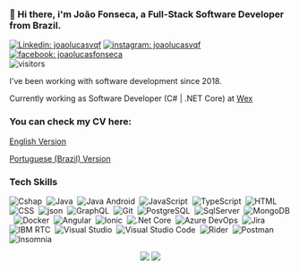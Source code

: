 ### 👋 Hi there, i'm João Fonseca, a Full-Stack Software Developer from Brazil.

[![Linkedin: joaolucasvqf](https://img.shields.io/badge/-joaolucasvqf-0e76a8?style=flat-square&logo=Linkedin&logoColor=white&link=https://www.linkedin.com/in/joaolucasvqf/)](https://www.linkedin.com/in/joaolucasvqf/)
[![instagram: joaolucasvqf](https://img.shields.io/badge/-joaolucasvqf-%23E4405F?style=flat-square&logo=instagram&logoColor=white&link=https://www.instagram.com/joaolucasvqf/)](https://www.instagram.com/joaolucasvqf/)
[![facebook: joaolucasfonseca](https://img.shields.io/badge/-joaolucasfonseca-3b5998?style=flat-square&logo=facebook&logoColor=white&link=https://www.facebook.com/joaolucasfonseca/)](https://www.facebook.com/joaolucasfonseca/)<br>
![visitors](https://visitor-badge.laobi.icu/badge?page_id=joaolucasvqf.joaolucasvqf)

<p>I've been working with software development since 2018.
<p>Currently working as Software Developer (C# | .NET Core)  at <a href="www.https://wexinc.com/">Wex</a></p>

### You can check my CV here:
<p><a href="https://joaolucasvqf.github.io/resume/">English Version</a></p>
<p><a href="https://joaolucasvqf.github.io/">Portuguese (Brazil) Version</a></p>

### Tech Skills

![Cshap](https://img.shields.io/badge/C%23-000?style=flat&logo=csharp&logoColor=green)&nbsp;
![Java](https://img.shields.io/badge/Java-000?style=flat&logo=java&logoColor=orange)&nbsp;
![Java Android](https://img.shields.io/badge/-Java%20Android-000?style=flat&logo=android)&nbsp;
![JavaScript](https://img.shields.io/badge/JavaScript-000?style=flat&logo=JavaScript&logoColor=yellow)&nbsp;
![TypeScript](https://img.shields.io/badge/-TypeScript-000?style=flat&logo=TypeScript&logoColor=blue)&nbsp;
![HTML](https://img.shields.io/badge/-HTML-000?style=flat&logo=HTML5)&nbsp;
![CSS](https://img.shields.io/badge/-CSS-000?style=flat&logo=CSS3&logoColor=1572B6)&nbsp;
![json](https://img.shields.io/badge/-json-000?style=flat&logo=json&logoColor=green)&nbsp;
![GraphQL](https://img.shields.io/badge/-GraphQL-000?style=flat&logo=GraphQL&logoColor=E10098)&nbsp;
![Git](https://img.shields.io/badge/-Git-000?style=flat&logo=git)&nbsp;
![PostgreSQL](https://img.shields.io/badge/-PostgreSQL-000?style=flat&logo=PostgreSQL&logoColor=336791)&nbsp;
![SqlServer](https://img.shields.io/badge/-SQL%20Server-000?style=flat&logo=microsoftsqlserver&logoColor=red)&nbsp;
![MongoDB](https://img.shields.io/badge/-MongoDb-000?style=flat&logo=MongoDb&logoColor=green)&nbsp;
![Docker](https://img.shields.io/badge/Docker-000?style=flat&logo=Docker&logoColor=blue)&nbsp;
![Angular](https://img.shields.io/badge/-Angular-000?style=flat&logo=Angular&logoColor=red)&nbsp;
![Ionic](https://img.shields.io/badge/-Ionic-000?style=flat&logo=ionic&logoColor=blue)&nbsp;
![.Net Core](https://img.shields.io/badge/-.Net%20Core-000?style=flat&logo=dotnet&logoColor=512bd4)&nbsp;
![Azure DevOps](https://img.shields.io/badge/-Azure%20DevOps-000?style=flat&logo=azuredevops&logoColor=008AD7)&nbsp;
![Jira](https://img.shields.io/badge/-Jira-000?style=flat&logo=jira&logoColor=blue)&nbsp;
![IBM RTC](https://img.shields.io/badge/-IBM%20RTC-000?style=flat&logo=ibm&logoColor=blue)&nbsp;
![Visual Studio](https://img.shields.io/badge/-Visual%20Studio%20Code-000?style=flat&logo=visual-studio-code&logoColor=blueviolet)&nbsp;
![Visual Studio Code](https://img.shields.io/badge/-Visual%20Studio%20Code-000?style=flat&logo=visual-studio-code&logoColor=007ACC)&nbsp;
![Rider](https://img.shields.io/badge/-Rider-000?style=flat&logo=Rider&logoColor=red)&nbsp;
![Postman](https://img.shields.io/badge/-Postman-000?style=flat&logo=postman&logoColor=orange)&nbsp;
![Insomnia](https://img.shields.io/badge/-Insomnia-000?style=flat&logo=insomnia&logoColor=895B97)&nbsp;

<div align="center" vertical-align="center">
  <img src="https://github-readme-stats.jinliming2.vercel.app/api/top-langs/?username=joaolucasvqf&layout=compact&bg_color=transparent&title_color=abd200&text_color=3fb950&hide_border=1&langs_count=10&exclude_repo=RTL8822CE-driver,BiliBili-UWP" />
  <img src="https://github-readme-stats.jinliming2.vercel.app/api?username=joaolucasvqf&show_icons=true&count_private=true&hide_title=true&bg_color=transparent&title_color=abd200&text_color=3fb950&icon_color=abd200&hide_border=1&line_height=32" />
</div>
